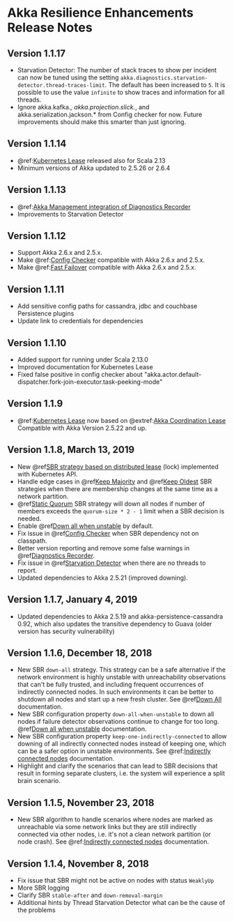 # Akka Resilience Enhancements Release Notes

## Version 1.1.17
* Starvation Detector: The number of stack traces to show per incident can now be tuned using the setting `akka.diagnostics.starvation-detector.thread-traces-limit`.
  The default has been increased to `5`. It is possible to use the value `infinite` to show traces and information for all threads.
* Ignore akka.kafka.*, akka.projection.slick.*, and akka.serialization.jackson.* from Config checker for now. Future improvements should make this smarter than just ignoring.

## Version 1.1.14

* @ref:[Kubernetes Lease](kubernetes-lease.md) released also for Scala 2.13
* Minimum versions of Akka updated to 2.5.26 or 2.6.4

## Version 1.1.13

* @ref:[Akka Management integration of Diagnostics Recorder](diagnostics-recorder.md#akka-management-integration)
* Improvements to Starvation Detector  

## Version 1.1.12

* Support Akka 2.6.x and 2.5.x.
* Make @ref:[Config Checker](config-checker.md) compatible with Akka 2.6.x and 2.5.x.
* Make @ref:[Fast Failover](fast-failover.md) compatible with Akka 2.6.x and 2.5.x.

## Version 1.1.11

* Add sensitive config paths for cassandra, jdbc and couchbase Persistence plugins
* Update link to credentials for dependencies

## Version 1.1.10

* Added support for running under Scala 2.13.0
* Improved documentation for Kubernetes Lease
* Fixed false positive in config checker about "akka.actor.default-dispatcher.fork-join-executor.task-peeking-mode"

## Version 1.1.9

* @ref:[Kubernetes Lease](kubernetes-lease.md) now based on @extref:[Akka Coordination Lease](akka:coordination.html#lease)
  Compatible with Akka Version 2.5.22 and up.

## Version 1.1.8, March 13, 2019

* New @ref[SBR strategy based on distributed lease](split-brain-resolver.md#lease) (lock)
  implemented with Kubernetes API.
* Handle edge cases in @ref[Keep Majority](split-brain-resolver.md#keep-majority) and
  @ref[Keep Oldest](split-brain-resolver.md#keep-oldest) SBR strategies when there are membership
  changes at the same time as a network partition.
* @ref[Static Quorum](split-brain-resolver.md#static-quorum) SBR strategy will down all nodes if
  number of members exceeds the `quorum-size * 2 - 1` limit when a SBR decision is needed.
* Enable @ref[Down all when unstable](split-brain-resolver.md#down-all-when-unstable) by default.
* Fix issue in @ref[Config Checker](config-checker.md) when SBR dependency not on classpath.
* Better version reporting and remove some false warnings in @ref[Diagnostics Recorder](diagnostics-recorder.md).
* Fix issue in @ref[Starvation Detector](starvation-detector.md) when there are no threads to report.
* Updated dependencies to Akka 2.5.21 (improved downing).

## Version 1.1.7, January 4, 2019

* Updated dependencies to Akka 2.5.19 and akka-persistence-cassandra 0.92, which also
  updates the transitive dependency to Guava (older version has security vulnerability)

## Version 1.1.6, December 18, 2018

* New SBR `down-all` strategy. This strategy can be a safe alternative if the network environment is highly
  unstable with unreachability observations that can't be fully trusted, and including frequent occurrences
  of indirectly connected nodes. In such environments it can be better to shutdown all nodes and start up a
  new fresh cluster. See @ref[Down All](split-brain-resolver.md#down-all) documentation.
* New SBR configuration property `down-all-when-unstable` to down all nodes if failure detector observations
  continue to change for too long. @ref[Down all when unstable](split-brain-resolver.md#down-all-when-unstable)
  documentation.
* New SBR configuration property `keep-one-indirectly-connected` to allow downing of all indirectly connected
  nodes instead of keeping one, which can be a safer option in unstable environments. See
  @ref:[Indirectly connected nodes](split-brain-resolver.md#indirectly-connected-nodes) documentation.
* Highlight and clarify the scenarios that can lead to SBR decisions that result in forming separate clusters,
  i.e. the system will experience a split brain scenario.

## Version 1.1.5, November 23, 2018

* New SBR algorithm to handle scenarios where nodes are marked as unreachable via some network links but
  they are still indirectly connected via other nodes, i.e. it's not a clean network partition (or node crash).
  See @ref:[Indirectly connected nodes](split-brain-resolver.md#indirectly-connected-nodes) documentation.

## Version 1.1.4, November 8, 2018

* Fix issue that SBR might not be active on nodes with status `WeaklyUp`
* More SBR logging
* Clarify SBR `stable-after` and `down-removal-margin`
* Additional hints by Thread Starvation Detector what can be the cause of the problems
